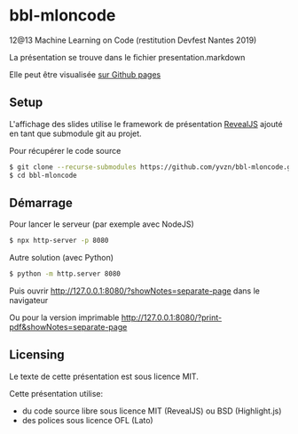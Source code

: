 ﻿# bbl-mloncode
12@13 Machine Learning on Code (restitution Devfest Nantes 2019)

La présentation se trouve dans le fichier presentation.markdown

Elle peut être visualisée [sur Github pages](https://yvzn.github.io/bbl-mloncode)

## Setup

L'affichage des slides utilise le framework de présentation
[RevealJS](https://revealjs.com/)
ajouté en tant que submodule git au projet.

Pour récupérer le code source

```bash
$ git clone --recurse-submodules https://github.com/yvzn/bbl-mloncode.git
$ cd bbl-mloncode
```

## Démarrage

Pour lancer le serveur (par exemple avec NodeJS)

```bash
$ npx http-server -p 8080
```

Autre solution (avec Python)

```bash
$ python -m http.server 8080
```

Puis ouvrir <http://127.0.0.1:8080/?showNotes=separate-page> dans le navigateur

Ou pour la version imprimable <http://127.0.0.1:8080/?print-pdf&showNotes=separate-page>

## Licensing

Le texte de cette présentation est sous licence MIT.

Cette présentation utilise:
* du code source libre sous licence MIT (RevealJS) ou BSD (Highlight.js)
* des polices sous licence OFL (Lato)
